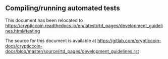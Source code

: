 Compiling/running automated tests
---------------------------------

This document has been relocated to https://crypticcoin.readthedocs.io/en/latest/rtd_pages/development_guidelines.html#testing

The source for this document is available at https://gitlab.com/crypticcoin-docs/crypticcoin-docs/blob/master/source/rtd_pages/development_guidelines.rst

